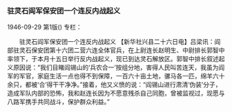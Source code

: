 ### 驻灵石阎军保安团一个连反内战起义

1946-09-29
第1版()
专栏：

　　驻灵石阎军保安团一个连反内战起义
    【新华社兴县二十六日电】吕梁讯：阎部驻灵石保安团第十六团二营六连全体官兵，在上尉连长赵明生、中尉排长郭智中率领下，于本月十五日举行反内战起义，现已到达灵石解放区。郭智中排长叙述起义原因说：“我们目睹阎锡山的‘兵农合一’按组分地，害得人民叫苦连天，我虽为阎军的军官，家庭生活一点也得不到保障，一百六十亩土地，骡马各一匹，绵羊六十余只，都被‘合’得干干净净。”接着，他又义愤的说：“阎锡山进行肃清‘伪装’分子，造成军队内部的恐怖，我和赵连长因为不愿意残杀自己同胞，曾被监视过，现愿与八路军携手共同战斗，保护群众利益。”
